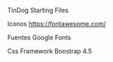 TinDog Starting Files

Iconos
https://fontawesome.com/

Fuentes
Google Fonts

Css Framework
Boostrap 4.5
